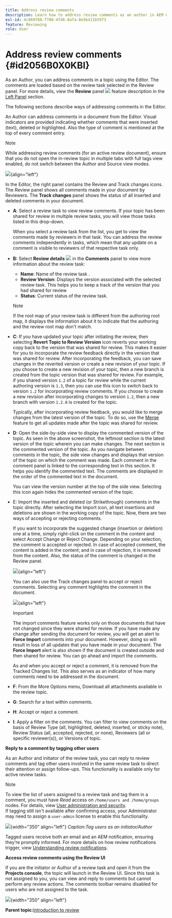 ```yaml
---
title: Address review comments
description: Learn how to address review comments as an author in AEM Guides. Discover how an author can edit, filter, accept, or reject comments in a document.
exl-id: 4c969788-f700-4fd6-8afa-8e5b411b59f3
feature: Reviewing 
role: User
---
```

# Address review comments {#id2056B0X0KBI}

As an Author, you can address comments in a topic using the Editor. The comments are loaded based on the review task selected in the Review panel. For more details, view the **Review** panel ![](images/active-review-tasklist-icon.svg) feature description in the [Left Panel](../user-guide/web-editor-features.md#id2051EA0M0HS) section.

The following sections describe ways of addressing comments in the Editor.

An Author can address comments in a document from the Editor. Visual indicators are provided indicating whether comments that were inserted \(text\), deleted or highlighted. Also the type of comment is mentioned at the top of every comment entry.

>[!NOTE]
>
> While addressing review comments \(for an active review document\), ensure that you do not open the in-review topic in multiple tabs with full tags view enabled, do not switch between the Author and Source view modes.

![](images/comments-page-web-editor_cs-new.png){align="left"}

In the Editor, the right panel contains the Review and Track changes icons. The Review panel shows all comments made in your document by Reviewers. The **Track changes** panel shows the status of all inserted and deleted comments in your document.

-   **A**: Select a review task to view review comments. If your topic has been shared for review in multiple review tasks, you will view those tasks listed in this drop-down.

    When you select a review task from the list, you get to view the comments made by reviewers in that task. You can address the review comments independently in tasks, which mean that any update on a comment is visible to reviewers of that respective task only.

-   **B:**  Select **Review details** ![](images/active-review-info-icon.svg) in the **Comments** panel to view more information about the review task:

    - **Name**: Name of the review task .
    - **Review Version**: Displays the version associated with the selected review task. This helps you to keep a track of the version that you had shared for review
    - **Status**: Current status of the review task.
    
    >[!NOTE]
    >
    > If the root map of your review task is different from the authoring root map, it displays the information about it to indicate that the authoring and the review root map don't match.

-   **C**: If you have updated your topic after initiating the review, then selecting **Revert Topic to Review Version** icon reverts your working copy back to the version that was shared for review. This makes it easier for you to incorporate the review feedback directly in the version that was shared for review. After incorporating the feedback, you can save changes in the reverted version or create a new revision of your topic. If you choose to create a new revision of your topic, then a new branch is created from the topic version that was shared for review. For example, if you shared version `1.2` of a topic for review while the current authoring version is `1.3`, then you can use this icon to switch back to version `1.2` for incorporating review comments. If you choose to create a new revision after incorporating changes to version `1.2`, then a new branch with version `1.2.0` is created for the topic.

    Typically, after incorporating review feedback, you would like to merge changes from the latest version of the topic. To do so, use the [Merge](web-editor-features.md#id205DF04E0HS) feature to get all updates made after the topic was shared for review.

-   **D**: Open the side-by-side view to display the commented version of the topic. As seen in the above screenshot, the leftmost section is the latest version of the topic wherein you can make changes. The next section is the commented version of the topic. As you navigate between comments in the topic, the side view changes and displays that version of the topic on which the comment was made. Each comment in the comment panel is linked to the corresponding text in this section. It helps you identify the commented text. The comments are displayed in the order of the commented text in the document.

    You can view the version number at the top of the side view. Selecting this icon again hides the commented version of the topic.

-   E: Import the inserted and deleted \(or Strikethrough\) comments in the topic directly. After selecting the Import icon, all text insertions and deletions are shown in the working copy of the topic. Now, there are two ways of accepting or rejecting comments.

    If you want to incorporate the suggested change \(insertion or deletion\) one at a time, simply right-click on the comment in the content and select Accept Change or Reject Change. Depending on your selection, the comment is accepted or rejected. In case of accepted comment, the content is added in the content; and in case of rejection, it is removed from the content. Also, the status of the comment is changed in the Review panel.

    ![](images/import-comment-accept-web-editor_cs-new.png){align="left"}

    You can also use the Track changes panel to accept or reject comments. Selecting any comment highlights the comment in the document.

    ![](images/changes-tab_cs-new.png){align="left"}

    >[!IMPORTANT]
    >
    > The import comments feature works only on those documents that have not changed since they were shared for review. If you have made any change after sending the document for review, you will get an alert to **Force Import** comments into your document. However, doing so will result in loss of all updates that you have made in your document. The **Force Import** alert is also shown if the document is created outside and then shared for review. You can go ahead and import the comments.

    As and when you accept or reject a comment, it is removed from the Tracked Changes list. This also serves as an indicator of how many comments need to be addressed in the document.

-   **F**: From the More Options menu, Download all attachments available in the review topic.
-   **G**: Search for a text within comments.
-   **H**: Accept or reject a comment.

-   **I**: Apply a filter on the comments. You can filter to view comments on the basis of Review Type \(all, highlighted, deleted, inserted, or sticky note\), Review Status \(all, accepted, rejected, or none\), Reviewers \(all or specific reviewer\(s\)\), or Versions of topic.

**Reply to a comment by tagging other users**

As an Author and initiator of the review task, you can reply to review comments and tag other users involved in the same review task to direct their attention or assign follow-ups. This functionality is available only for active review tasks. 

>[!NOTE]
>
> To view the list of users assigned to a review task and tag them in a comment, you must have *Read* access on `/home/users and /home/groups` nodes. For details, view [User administration and security](../cs-install-guide/user-admin-sec.md#additional-notes-on-user-groups). <br> If tagging still isn't available after confirming access, your Administrator may need to assign a `user-admin` license to enable this functionality.

![](images/tag-users-review.png){width="350" align="left"}
*Caption:Tag users as an initiator/Author*

Tagged users receive both an email and an AEM notification, ensuring they’re promptly informed. For more details on how review notifications trigger, view [Understanding review notifications](./review-understanding-review-notifications.md).

**Access review comments using the Review UI**

If you are the initiator or Author of a review task and open it from the **Projects console**, the topic will launch in the Review UI. Since this task is not assigned to you, you can view and reply to comments but cannot perform any review actions. The comments toolbar remains disabled for users who are not assigned to the task.

![](images/review-comments-toolbar-disabled.png){width="350" align="left"}

**Parent topic:**[Introduction to review](review.md)
